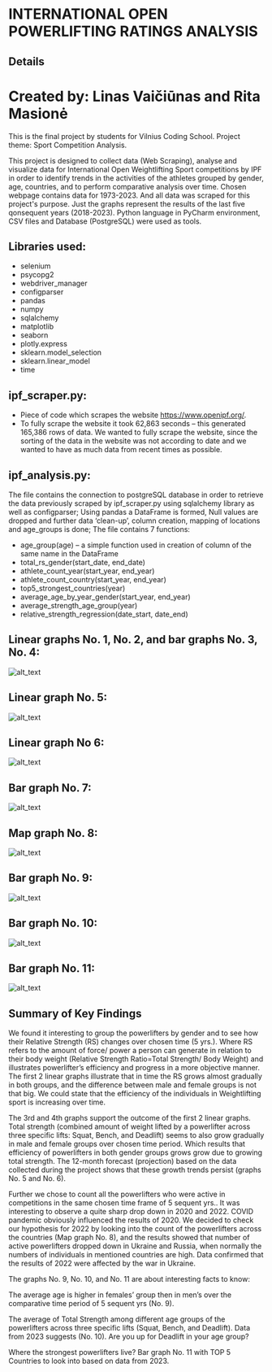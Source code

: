 # INTERNATIONAL OPEN POWERLIFTING RATINGS ANALYSIS

## Details

# Created by: Linas Vaičiūnas and Rita Masionė

This is the final project by students for Vilnius Coding School.
Project theme: Sport Competition Analysis.

This project is designed to collect data (Web Scraping), analyse and visualize data for International Open  Weightlifting Sport competitions by IPF in order to identify trends in the activities of the athletes grouped by gender, age, countries, and to perform comparative analysis over time. Chosen webpage contains data for 1973-2023. And all data was scraped for this project's purpose. Just the graphs represent the results of the last five qonsequent years (2018-2023).
Python language in PyCharm environment, CSV files and Database (PostgreSQL) were used as tools.

## Libraries used:
+ selenium
+ psycopg2
+ webdriver_manager
+ configparser
+ pandas
+ numpy
+ sqlalchemy
+ matplotlib
+ seaborn
+ plotly.express
+ sklearn.model_selection
+ sklearn.linear_model
+ time

## ipf_scraper.py:
+ Piece of code which scrapes the website https://www.openipf.org/.
+ To fully scrape the website it took 62,863 seconds – this generated 165,386 rows of data. We wanted to fully scrape the website, since the sorting of the data in the website was not according to date and we wanted to have as much data from recent times as possible.

## ipf_analysis.py:
The file contains the connection to postgreSQL database in order to retrieve the data previously scraped by ipf_scraper.py using sqlalchemy library as well as configparser;
Using pandas a DataFrame is formed, Null values are dropped and further data ‘clean-up’, column creation, mapping of locations and age_groups is done;
The file contains 7 functions:
+ age_group(age) – a simple function used in creation of column of the same name in the DataFrame
+ total_rs_gender(start_date, end_date)
+ athlete_count_year(start_year, end_year)
+ athlete_count_country(start_year, end_year)
+ top5_strongest_countries(year)
+ average_age_by_year_gender(start_year, end_year)
+ average_strength_age_group(year)
+ relative_strength_regression(date_start, date_end)

## Linear graphs No. 1, No. 2, and bar graphs No. 3, No. 4:
![alt_text](https://github.com/thatrandomobject/final_project_IPF/blob/main/charts/rs%20and%20total%20by%20gender.png)
## Linear graph No. 5:
![alt_text](https://github.com/thatrandomobject/final_project_IPF/blob/main/charts/female%20rs%20projection.png)
## Linear graph No 6:
![alt_text](https://github.com/thatrandomobject/final_project_IPF/blob/main/charts/male%20rs%20projection.png)
## Bar graph No. 7:
![alt_text](https://github.com/thatrandomobject/final_project_IPF/blob/main/charts/athlete%20count%20by%20year.png)
## Map graph No. 8:
![alt_text](https://github.com/thatrandomobject/final_project_IPF/blob/main/charts/athlete%20count%20by%20country.png)
## Bar graph No. 9:
![alt_text](https://github.com/thatrandomobject/final_project_IPF/blob/main/charts/average%20age%20by%20year%20by%20gender.png)
## Bar graph No. 10:
![alt_text](https://github.com/thatrandomobject/final_project_IPF/blob/main/charts/squat%20bench%20press%20deadlift%20by%20age%20group.png)
## Bar graph No. 11:
![alt_text](https://github.com/thatrandomobject/final_project_IPF/blob/main/charts/top%205%20strongest%20countries.png)

## Summary of Key Findings

  We found it interesting to group the powerlifters by gender and to see how their Relative Strength (RS) changes over chosen time (5 yrs.).  Where RS refers to the amount of force/ power a person can generate in relation to their body weight (Relative Strength Ratio=Total Strength/ Body Weight) and illustrates powerlifter’s efficiency and progress in a more objective manner. The first 2 linear graphs illustrate that in time the RS grows almost gradually in both groups, and the difference between male and female groups is not that big. We could state that the efficiency of the individuals in Weightlifting sport is increasing over time.

  The 3rd and 4th graphs support the outcome of the first 2 linear graphs. Total strength (combined amount of weight lifted by a powerlifter across three specific lifts: Squat, Bench, and Deadlift) seems to also grow gradually in male and female groups over chosen time period. Which results that efficiency of powerlifters in both gender groups grows grow due to growing total strength. The 12-month forecast (projection) based on the data collected during the project shows that these growth trends persist (graphs No. 5 and No. 6).

  Further we chose to count all the powerlifters who were active in competitions in the same chosen time frame of 5 sequent yrs.. It was interesting to observe a quite sharp drop down in 2020 and 2022. COVID pandemic obviously influenced the results of 2020. We decided to check our hypothesis for 2022 by looking into the count of the powerlifters across the countries (Map graph No. 8), and the results showed that number of active powerlifters dropped down in Ukraine and Russia, when normally the numbers of individuals in mentioned countries are high. Data confirmed that the results of 2022 were affected by the war in Ukraine. 

  The graphs No. 9, No. 10, and No. 11 are about interesting facts to know: 

  The average age is higher in females’ group then in men’s over the comparative time period of 5 sequent yrs (No. 9).
  
  The average of Total Strength among different age groups of the powerlifters across three specific lifts (Squat, Bench, and Deadlift). Data from 2023 suggests (No. 10). Are you up for Deadlift in your age group?
  
  Where the strongest powerlifters live? Bar graph No. 11 with TOP 5 Countries to look into based on data from 2023.




